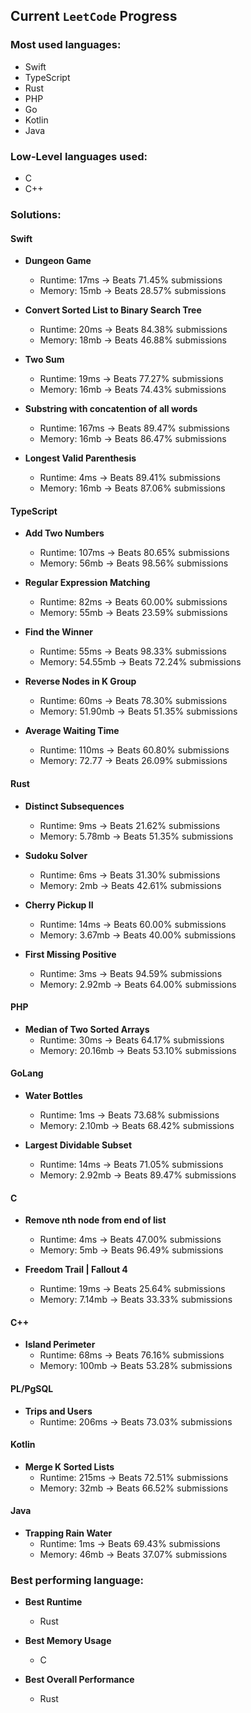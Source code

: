 ## Current `LeetCode` Progress

### Most used languages:

- Swift
- TypeScript
- Rust
- PHP
- Go
- Kotlin
- Java

### Low-Level languages used:

- C
- C++

### Solutions:

#### Swift

- **Dungeon Game**
  - Runtime: 17ms -> Beats 71.45% submissions
  - Memory: 15mb -> Beats 28.57% submissions

- **Convert Sorted List to Binary Search Tree**
  - Runtime: 20ms -> Beats 84.38% submissions
  - Memory: 18mb -> Beats 46.88% submissions

- **Two Sum**
  - Runtime: 19ms -> Beats 77.27% submissions
  - Memory: 16mb -> Beats 74.43% submissions

- **Substring with concatention of all words**
  - Runtime: 167ms -> Beats 89.47% submissions
  - Memory: 16mb -> Beats 86.47% submissions

- **Longest Valid Parenthesis**
  - Runtime: 4ms -> Beats 89.41% submissions
  - Memory: 16mb -> Beats 87.06% submissions

#### TypeScript

- **Add Two Numbers**
  - Runtime: 107ms -> Beats 80.65% submissions
  - Memory: 56mb -> Beats 98.56% submissions

- **Regular Expression Matching**
  - Runtime: 82ms -> Beats 60.00% submissions
  - Memory: 55mb -> Beats 23.59% submissions

- **Find the Winner**
  - Runtime: 55ms -> Beats 98.33% submissions
  - Memory: 54.55mb -> Beats 72.24% submissions

- **Reverse Nodes in K Group**
  - Runtime: 60ms -> Beats 78.30% submissions
  - Memory: 51.90mb -> Beats 51.35% submissions

- **Average Waiting Time**
  - Runtime: 110ms -> Beats 60.80% submissions
  - Memory: 72.77 -> Beats 26.09% submissions

#### Rust

- **Distinct Subsequences**
  - Runtime: 9ms -> Beats 21.62% submissions
  - Memory: 5.78mb -> Beats 51.35% submissions

- **Sudoku Solver**
  - Runtime: 6ms -> Beats 31.30% submissions
  - Memory: 2mb -> Beats 42.61% submissions

- **Cherry Pickup II**
  - Runtime: 14ms -> Beats 60.00% submissions
  - Memory: 3.67mb -> Beats 40.00% submissions

- **First Missing Positive**
  - Runtime: 3ms -> Beats 94.59% submissions
  - Memory: 2.92mb -> Beats 64.00% submissions

#### PHP

- **Median of Two Sorted Arrays**
  - Runtime: 30ms -> Beats 64.17% submissions
  - Memory: 20.16mb -> Beats 53.10% submissions

#### GoLang

- **Water Bottles**
  - Runtime: 1ms -> Beats 73.68% submissions
  - Memory: 2.10mb -> Beats 68.42% submissions

- **Largest Dividable Subset**
  - Runtime: 14ms -> Beats 71.05% submissions
  - Memory: 2.92mb -> Beats 89.47% submissions

#### C

- **Remove nth node from end of list**
  - Runtime: 4ms -> Beats 47.00% submissions
  - Memory: 5mb -> Beats 96.49% submissions

- **Freedom Trail | Fallout 4**
  - Runtime: 19ms -> Beats 25.64% submissions
  - Memory: 7.14mb -> Beats 33.33% submissions

#### C++

- **Island Perimeter**
  - Runtime: 68ms -> Beats 76.16% submissions
  - Memory: 100mb -> Beats 53.28% submissions

#### PL/PgSQL

- **Trips and Users**
  - Runtime: 206ms -> Beats 73.03% submissions

#### Kotlin

- **Merge K Sorted Lists**
  - Runtime: 215ms -> Beats 72.51% submissions
  - Memory: 32mb -> Beats 66.52% submissions

#### Java

- **Trapping Rain Water**
  - Runtime: 1ms -> Beats 69.43% submissions
  - Memory: 46mb -> Beats 37.07% submissions


### Best performing language:

- **Best Runtime**
  - Rust

- **Best Memory Usage**
  - C

- **Best Overall Performance**
  - Rust



